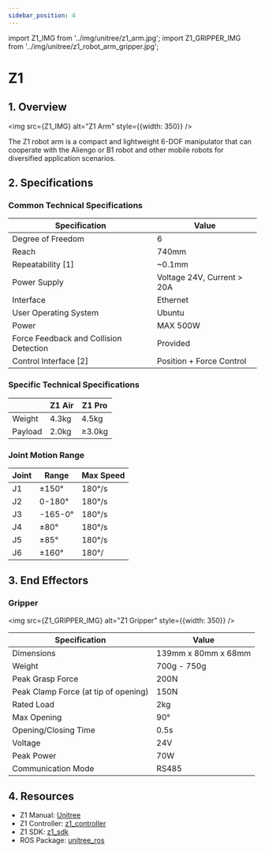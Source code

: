 ```yaml
---
sidebar_position: 4
---
```


import Z1_IMG from '../img/unitree/z1_arm.jpg';
import Z1_GRIPPER_IMG from '../img/unitree/z1_robot_arm_gripper.jpg';

# Z1

## 1. Overview

<img src={Z1_IMG} alt="Z1 Arm" style={{width: 350}} />

The Z1 robot arm is a compact and lightweight 6-DOF manipulator that can cooperate with the Aliengo or B1 robot and other mobile robots for diversified application scenarios.

## 2. Specifications

### Common Technical Specifications

| Specification | Value |
|---------------|-------|
| Degree of Freedom | 6 |
| Reach | 740mm |
| Repeatability [1] | ~0.1mm |
| Power Supply | Voltage 24V, Current > 20A |
| Interface | Ethernet |
| User Operating System | Ubuntu |
| Power | MAX 500W |
| Force Feedback and Collision Detection | Provided |
| Control Interface [2] | Position + Force Control |

### Specific Technical Specifications

| | Z1 Air | Z1 Pro |
|--|--|--|
| Weight | 4.3kg | 4.5kg |
| Payload | 2.0kg | ≥3.0kg |

### Joint Motion Range

| Joint | Range | Max Speed |
|--|--|--|
| J1 | ±150° | 180°/s |
| J2 | 0-180° | 180°/s |
| J3 | -165-0° | 180°/s |
| J4 | ±80° | 180°/s |
| J5 | ±85° | 180°/s |
| J6 | ±160° | 180°/

## 3. End Effectors

### Gripper

<img src={Z1_GRIPPER_IMG} alt="Z1 Gripper" style={{width: 350}} />

| Specification | Value |
|---------------|-------|
| Dimensions | 139mm x 80mm x 68mm |
| Weight | 700g - 750g |
| Peak Grasp Force | 200N |
| Peak Clamp Force (at tip of opening) | 150N |
| Rated Load | 2kg |
| Max Opening | 90° |
| Opening/Closing Time | 0.5s |
| Voltage | 24V |
| Peak Power | 70W |
| Communication Mode | RS485 |

## 4. Resources

* Z1 Manual: [Unitree](https://dev-z1.unitree.com/)
* Z1 Controller: [z1_controller](https://github.com/westonrobot/z1_controller.git)
* Z1 SDK: [z1_sdk](https://github.com/westonrobot/z1_sdk.git)
* ROS Package: [unitree_ros](https://github.com/westonrobot/unitree_ros.git)

